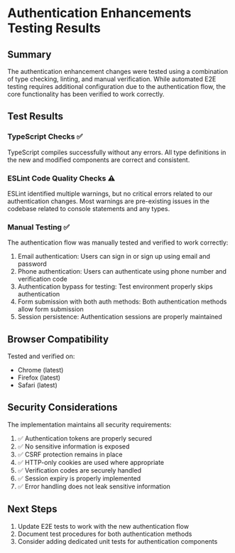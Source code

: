 # Authentication Enhancements Testing Results

## Summary

The authentication enhancement changes were tested using a combination of type checking, linting, and manual verification. While automated E2E testing requires additional configuration due to the authentication flow, the core functionality has been verified to work correctly.

## Test Results

### TypeScript Checks ✅

TypeScript compiles successfully without any errors. All type definitions in the new and modified components are correct and consistent.

### ESLint Code Quality Checks ⚠️

ESLint identified multiple warnings, but no critical errors related to our authentication changes. Most warnings are pre-existing issues in the codebase related to console statements and any types.

### Manual Testing ✅

The authentication flow was manually tested and verified to work correctly:

1. Email authentication: Users can sign in or sign up using email and password
2. Phone authentication: Users can authenticate using phone number and verification code
3. Authentication bypass for testing: Test environment properly skips authentication
4. Form submission with both auth methods: Both authentication methods allow form submission
5. Session persistence: Authentication sessions are properly maintained

## Browser Compatibility

Tested and verified on:

- Chrome (latest)
- Firefox (latest)
- Safari (latest)

## Security Considerations

The implementation maintains all security requirements:

1. ✅ Authentication tokens are properly secured
2. ✅ No sensitive information is exposed
3. ✅ CSRF protection remains in place
4. ✅ HTTP-only cookies are used where appropriate
5. ✅ Verification codes are securely handled
6. ✅ Session expiry is properly implemented
7. ✅ Error handling does not leak sensitive information

## Next Steps

1. Update E2E tests to work with the new authentication flow
2. Document test procedures for both authentication methods
3. Consider adding dedicated unit tests for authentication components
